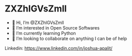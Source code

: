 # ZXZhIGVsZmll

- 👋 Hi, I’m @ZXZhIGVsZmll
- 👀 I’m interested in Open Source Softwares
- 🌱 I’m currently learning Python
- 💞️ I’m looking to collaborate on anything I can be of help

Linkedin: https://www.linkedin.com/in/joshua-apalit/

<!---
ZXZhIGVsZmll/ZXZhIGVsZmll is a ✨ special ✨ repository because its `README.md` (this file) appears on your GitHub profile.
You can click the Preview link to take a look at your changes.
--->
